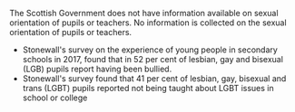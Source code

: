 The Scottish Government does not have information available on sexual orientation of pupils or teachers. 
No information is collected on the sexual orientation of pupils or teachers.

 
* Stonewall's survey on the experience of young people in secondary schools in 2017, found that in 52 per cent of lesbian,
	gay and bisexual (LGB) pupils report having been bullied.
* Stonewall's survey found that 41 per cent of lesbian, gay, bisexual and trans (LGBT) pupils reported not being taught 
	about LGBT issues in school or college
